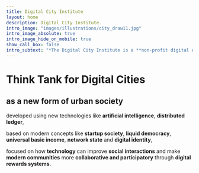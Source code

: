 ```yaml
---
title: Digital City Institute
layout: home
description: Digital City Institute.
intro_image: "images/illustrations/city_draw11.jpg"
intro_image_absolute: true
intro_image_hide_on_mobile: true
show_call_box: false
intro_subtext: "*The Digital City Institute is a **non-profit digital organization** that aims to **promote the development of digital cities** and to **support the creation of a digital society**."
---
```


# Think Tank for Digital Cities

## as a new form of urban society 

developed using new technologies like **artificial intelligence**, **distributed ledger**,

based on modern concepts like **startup society**, **liquid democracy**, **universal basic income**, **network state** and **digital identity**,

focused on how **technology** can improve **social interactions** and make **modern communities** more **collaborative and participatory** through **digital rewards systems**.
